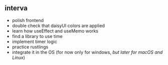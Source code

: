 ## interva

<!-- - add pause, play and reset buttons -->

- polish frontend
- double check that daisyUI colors are applied
- learn how useEffect and useMemo works
- find a library to use time
- implement timer logic
- practice rustlings
- integrate it in the OS (for now only for windows, _but later for macOS and Linux_)
